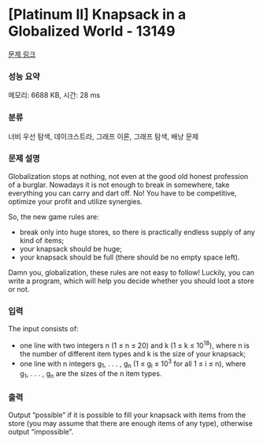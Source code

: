 # [Platinum II] Knapsack in a Globalized World - 13149 

[문제 링크](https://www.acmicpc.net/problem/13149) 

### 성능 요약

메모리: 6688 KB, 시간: 28 ms

### 분류

너비 우선 탐색, 데이크스트라, 그래프 이론, 그래프 탐색, 배낭 문제

### 문제 설명

<p>Globalization stops at nothing, not even at the good old honest profession of a burglar. Nowadays it is not enough to break in somewhere, take everything you can carry and dart off. No! You have to be competitive, optimize your profit and utilize synergies.</p>

<p>So, the new game rules are:</p>

<ul>
	<li>break only into huge stores, so there is practically endless supply of any kind of items;</li>
	<li>your knapsack should be huge;</li>
	<li>your knapsack should be full (there should be no empty space left).</li>
</ul>

<p>Damn you, globalization, these rules are not easy to follow! Luckily, you can write a program, which will help you decide whether you should loot a store or not.</p>

### 입력 

 <p>The input consists of:</p>

<ul>
	<li>one line with two integers n (1 ≤ n ≤ 20) and k (1 ≤ k ≤ 10<sup>18</sup>), where n is the number of different item types and k is the size of your knapsack;</li>
	<li>one line with n integers g<sub>1</sub>, . . . , g<sub>n</sub> (1 ≤ g<sub>i</sub> ≤ 10<sup>3</sup> for all 1 ≤ i ≤ n), where g<sub>1</sub>, . . . , g<sub>n</sub> are the sizes of the n item types.</li>
</ul>

### 출력 

 <p>Output “possible” if it is possible to fill your knapsack with items from the store (you may assume that there are enough items of any type), otherwise output “impossible”.</p>

